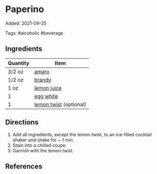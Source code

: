 # Paperino

Added: 2021-09-25

Tags: #alcoholic #beverage

## Ingredients

| Quantity | Item                                               |
| -------- | -------------------------------------------------- |
| 3/2 oz   | [amaro](../_ingredients/amaro.md)                  |
| 1/2 oz   | [brandy](../_ingredients/brandy.md)                |
| 1 oz     | [lemon juice](../_ingredients/lemon-juice.md)      |
| 1        | [egg white](../_ingredients/egg.md)                |
| 1        | [lemon twist](../_ingredients/lemon.md) (optional) |

## Directions

1. Add all ingredients, except the lemon twist, to an ice-filled cocktail shaker and shake for ~ 1 min.
2. Stain into a chilled coupe.
3. Garnish with the lemon twist.

## References

[^1]: [Original recipe](https://www.lcbo.com/webapp/wcs/stores/servlet/en/lcbo/recipe/paperino/F202105051)
